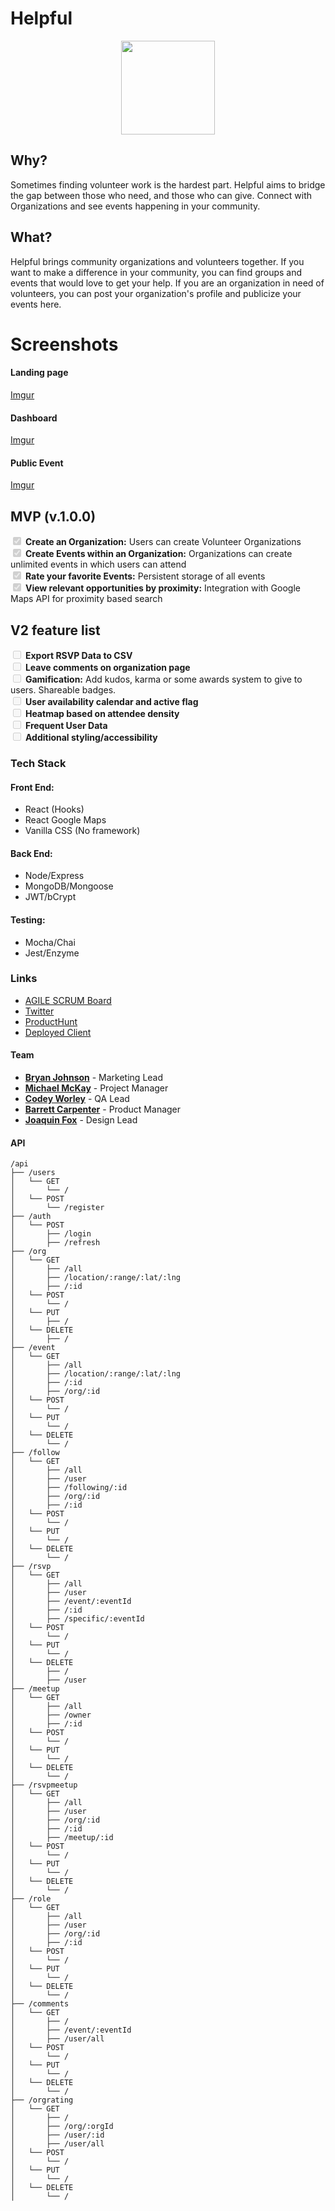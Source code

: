# Helpful

<div align="center"><img src="./public/ico.png" width="150px" /></div>

## Why?

Sometimes finding volunteer work is the hardest part. Helpful aims to bridge the gap between those who need, and those who can give. Connect with Organizations and see events happening in your community.

## What?

Helpful brings community organizations and volunteers together. If you want to make a difference in your community, you can find groups and events that would love to get your help. If you are an organization in need of volunteers, you can post your organization's profile and publicize your events here.

# Screenshots

#### Landing page
[Imgur](https://i.imgur.com/YY5JxId.png)

#### Dashboard

[Imgur](https://i.imgur.com/FWYZgsW.png)

#### Public Event

[Imgur](https://i.imgur.com/L5UJYnh.png)


## MVP (v.1.0.0)

<input type="checkbox" disabled checked /> **Create an Organization:** Users can create Volunteer Organizations  
<input type="checkbox" disabled checked /> **Create Events within an Organization:** Organizations can create unlimited events in which users can attend  
<input type="checkbox" disabled checked /> **Rate your favorite Events:** Persistent storage of all events  
<input type="checkbox" disabled checked /> **View relevant opportunities by proximity:** Integration with Google Maps API for proximity based search

## V2 feature list

<input type="checkbox" disabled /> **Export RSVP Data to CSV**  
<input type="checkbox" disabled /> **Leave comments on organization page**  
<input type="checkbox" disabled /> **Gamification:** Add kudos, karma or some awards system to give to users. Shareable badges.  
<input type="checkbox" disabled /> **User availability calendar and active flag**  
<input type="checkbox" disabled /> **Heatmap based on attendee density**  
<input type="checkbox" disabled /> **Frequent User Data**  
<input type="checkbox" disabled /> **Additional styling/accessibility**

### Tech Stack

#### Front End:

-   React (Hooks)
-   React Google Maps
-   Vanilla CSS (No framework)

#### Back End:

-   Node/Express
-   MongoDB/Mongoose
-   JWT/bCrypt

#### Testing:

-   Mocha/Chai
-   Jest/Enzyme

### Links

-   [AGILE SCRUM Board](https://trello.com/b/V23l3j4r/brogrammers)
-   [Twitter](https://twitter.com/Helpful13851836)
-   [ProductHunt](https://www.producthunt.com/posts/helpfull)
-   [Deployed Client](https://helpful-client.herokuapp.com)

#### Team

-   **[Bryan Johnson](https://github.com/Fantosism)** - Marketing Lead
-   **[Michael McKay](https://github.com/mamckay)** - Project Manager
-   **[Codey Worley](https://github.com/CodeyWorley)** - QA Lead
-   **[Barrett Carpenter](https://github.com/carpenter-js)** - Product Manager
-   **[Joaquin Fox](https://github.com/joaquinfox)** - Design Lead

#### API

```
/api
├── /users
│   └── GET
│       └── /
│   └── POST
│       └── /register
├── /auth
│   └── POST
│       ├── /login
│       ├── /refresh
├── /org
│   └── GET
│       ├── /all
│       ├── /location/:range/:lat/:lng
│       ├── /:id
│   └── POST
│       └── /
│   └── PUT
│       ├── /
│   └── DELETE
│       ├── /
├── /event
│   └── GET
│       ├── /all
│       ├── /location/:range/:lat/:lng
│       ├── /:id
│       ├── /org/:id
│   └── POST
│       └── /
│   └── PUT
│       └── /
│   └── DELETE
│       └── /
├── /follow
│   └── GET
│       ├── /all
│       ├── /user
│       ├── /following/:id
│       ├── /org/:id
│       ├── /:id
│   └── POST
│       └── /
│   └── PUT
│       └── /
│   └── DELETE
│       └── /
├── /rsvp
│   └── GET
│       ├── /all
│       ├── /user
│       ├── /event/:eventId
│       ├── /:id
│       ├── /specific/:eventId
│   └── POST
│       └── /
│   └── PUT
│       └── /
│   └── DELETE
│       ├── /
│       ├── /user
├── /meetup
│   └── GET
│       ├── /all
│       ├── /owner
│       ├── /:id
│   └── POST
│       └── /
│   └── PUT
│       └── /
│   └── DELETE
│       └── /
├── /rsvpmeetup
│   └── GET
│       ├── /all
│       ├── /user
│       ├── /org/:id
│       ├── /:id
│       ├── /meetup/:id
│   └── POST
│       └── /
│   └── PUT
│       └── /
│   └── DELETE
│       └── /
├── /role
│   └── GET
│       ├── /all
│       ├── /user
│       ├── /org/:id
│       ├── /:id
│   └── POST
│       └── /
│   └── PUT
│       └── /
│   └── DELETE
│       └── /
├── /comments
│   └── GET
│       ├── /
│       ├── /event/:eventId
│       ├── /user/all
│   └── POST
│       └── /
│   └── PUT
│       └── /
│   └── DELETE
│       └── /
├── /orgrating
│   └── GET
│       ├── /
│       ├── /org/:orgId
│       ├── /user/:id
│       ├── /user/all
│   └── POST
│       └── /
│   └── PUT
│       └── /
│   └── DELETE
│       └── /
```
